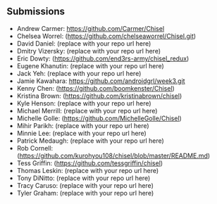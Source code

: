 ## Submissions

* Andrew Carmer: https://github.com/Carmer/Chisel
* Chelsea Worrel: (https://github.com/chelseaworrel/Chisel.git)
* David Daniel: (replace with your repo url here)
* Dmitry Vizersky: (replace with your repo url here)
* Eric Dowty: (https://github.com/end3rs-army/chisel_redux)
* Eugene Khanutin: (replace with your repo url here)
* Jack Yeh: (replace with your repo url here)
* Jamie Kawahara: https://github.com/androidgrl/week3.git
* Kenny Chen: (https://github.com/boomkenster/Chisel)
* Kristina Brown: (https://github.com/kristinabrown/chisel)
* Kyle Henson: (replace with your repo url here)
* Michael Merrill: (replace with your repo url here)
* Michelle Golle: (https://github.com/MichelleGolle/Chisel)
* Mihir Parikh: (replace with your repo url here)
* Minnie Lee: (replace with your repo url here)
* Patrick Medaugh: (replace with your repo url here)
* Rob Cornell: (https://github.com/kurohyou108/chisel/blob/master/README.md)
* Tess Griffin: (https://github.com/tessgriffin/chisel)
* Thomas Leskin: (replace with your repo url here)
* Tony DiNitto: (replace with your repo url here)
* Tracy Caruso: (replace with your repo url here)
* Tyler Graham: (replace with your repo url here)
